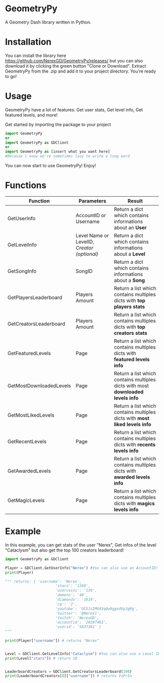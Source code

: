 # GeometryPy
A Geometry Dash library written in Python.
# Installation
You can install the library here https://github.com/NerexGD/GeometryPy/releases/ but you can also download it by clicking the green button "Clone or Download". Extract GeometryPy from the .zip and add it to your project directory. You're ready to go!
# Usage
GeometryPy have a lot of features: Get user stats, Get level info, Get featured levels, and more!

Get started by importing the package to your project
```Python
import GeometryPy
or
import GeometryPy as GDClient
or
import GeometryPy as [insert what you want here]
#Because i know we're sometimes lazy to write a long word
```

You can now start to use GeometryPy! Enjoy!

# Functions
| Function | Parameters | Result |
|------|------|------------|
| GetUserInfo | AccountID or Username | Return a dict which contains informations about an **User** |
| GetLevelInfo | Level Name or LevelID, *Creator (optional)* | Return a dict which contains informations about a **Level**
| GetSongInfo | SongID | Return a dict which contains informations about a **Song** |
| GetPlayersLeaderboard | Players Amount | Return a list which contains multiples dicts with **top players stats** |
| GetCreatorsLeaderboard | Players Amount | Return a list which contains multiples dicts with **top creators stats** |
| GetFeaturedLevels | Page | Return a list which contains multiples dicts with **featured levels info** |
| GetMostDownloadedLevels | Page | Return a list which contains multiples dicts with most **downloaded levels info** |
| GetMostLikedLevels | Page | Return a list which contains multiples dicts with **most liked levels info** |
| GetRecentLevels | Page | Return a list which contains multiples dicts with **recents levels info** |
| GetAwardedLevels | Page | Return a list which contains multiples dicts with **awarded levels info** |
| GetMagicLevels | Page | Return a list which contains multiples dicts with **magics levels info** |

# Example
In this example, you can get stats of the user "Nerex", Get infos of the level "Cataclysm" but also get the top 100 creators leaderboard!
```Python
import GeometryPy as GDClient

Player = GDClient.GetUserInfo("Nerex") #You can also use an AccountID!
print(Player) 

""" returns: { 'username': 'Nerex', 
                       'stars': '1340', 
                       'usercoins': '130', 
                       'demons': '40', 
                       'diamonds': '1919',
                       'cp': '2',
                       'youtube': 'UC5JsIMU43qQw9ggxdVpJgRg', 
                       'twitter': '@Nerex1', 
                       'twitch': 'NerexGD', 
                       'accountid': '20207462', 
                       'userid': '5837301' } 
"""        
                       
print(Player["username"]) # returns "Nerex"


Level = GDClient.GetLevelInfo("Cataclysm") #You can also use a Level ID and specify a creator! (GDClient.GetLevelInfo("Cataclysm", "GgBoy")
print(Level["stars"]) # return 10


LeaderboardCreators = GDClient.GetCreatorsLeaderboard(100)
print(LeaderboardCreators[0]["username"]) # returns ViPrIn
```

